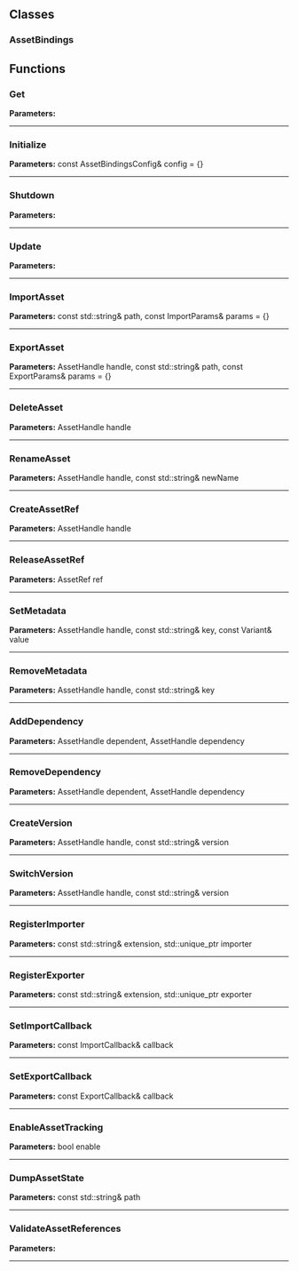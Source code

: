
## Classes

### AssetBindings




## Functions

### Get



**Parameters:** 

---

### Initialize



**Parameters:** const AssetBindingsConfig& config = {}

---

### Shutdown



**Parameters:** 

---

### Update



**Parameters:** 

---

### ImportAsset



**Parameters:** const std::string& path, const ImportParams& params = {}

---

### ExportAsset



**Parameters:** AssetHandle handle, const std::string& path, const ExportParams& params = {}

---

### DeleteAsset



**Parameters:** AssetHandle handle

---

### RenameAsset



**Parameters:** AssetHandle handle, const std::string& newName

---

### CreateAssetRef



**Parameters:** AssetHandle handle

---

### ReleaseAssetRef



**Parameters:** AssetRef ref

---

### SetMetadata



**Parameters:** AssetHandle handle, const std::string& key, const Variant& value

---

### RemoveMetadata



**Parameters:** AssetHandle handle, const std::string& key

---

### AddDependency



**Parameters:** AssetHandle dependent, AssetHandle dependency

---

### RemoveDependency



**Parameters:** AssetHandle dependent, AssetHandle dependency

---

### CreateVersion



**Parameters:** AssetHandle handle, const std::string& version

---

### SwitchVersion



**Parameters:** AssetHandle handle, const std::string& version

---

### RegisterImporter



**Parameters:** const std::string& extension, std::unique_ptr<IAssetImporter> importer

---

### RegisterExporter



**Parameters:** const std::string& extension, std::unique_ptr<IAssetExporter> exporter

---

### SetImportCallback



**Parameters:** const ImportCallback& callback

---

### SetExportCallback



**Parameters:** const ExportCallback& callback

---

### EnableAssetTracking



**Parameters:** bool enable

---

### DumpAssetState



**Parameters:** const std::string& path

---

### ValidateAssetReferences



**Parameters:** 

---
